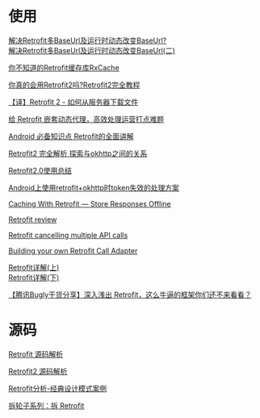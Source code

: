 # 使用

[解决Retrofit多BaseUrl及运行时动态改变BaseUrl?](https://www.jianshu.com/p/2919bdb8d09a)  
[解决Retrofit多BaseUrl及运行时动态改变BaseUrl(二)](https://www.jianshu.com/p/35a8959c2f86)

[你不知道的Retrofit缓存库RxCache](https://www.jianshu.com/p/b58ef6b0624b)

[你真的会用Retrofit2吗?Retrofit2完全教程](https://www.jianshu.com/p/308f3c54abdd)

[【译】Retrofit 2 - 如何从服务器下载文件](https://www.jianshu.com/p/92bb85fc07e8)

[给 Retrofit 嵌套动态代理，高效处理运营打点难题](https://mp.weixin.qq.com/s/NFHNRQM9FAkxZDPbn5M-iA)

[Android 必备知识点 Retrofit的全面讲解](https://mp.weixin.qq.com/s/SJvxtpP5a47NVtH0GW14kw)

[Retrofit2 完全解析 探索与okhttp之间的关系](https://blog.csdn.net/lmj623565791/article/details/51304204)

[Retrofit2.0使用总结](https://www.jianshu.com/p/3e13e5d34531)

[Android上使用retrofit+okhttp时token失效的处理方案](https://www.jianshu.com/p/62ab11ddacc8)

[Caching With Retrofit — Store Responses Offline](https://medium.com/@bapspatil/caching-with-retrofit-store-responses-offline-71439ed32fda)

[Retrofit review](https://medium.com/@con.fotiadis/retrofit-review-9a27f719a87f)

[Retrofit cancelling multiple API calls](https://proandroiddev.com/retrofit-cancelling-multiple-api-calls-4dc6b7dc0bbd)

[Building your own Retrofit Call Adapter](https://android.jlelse.eu/building-your-own-retrofit-call-adapter-b198169bab69)

[Retrofit详解(上)](https://github.com/CharonChui/AndroidNote/blob/master/SourceAnalysis/Netowork/Retrofit%E8%AF%A6%E8%A7%A3(%E4%B8%8A).md)  
[Retrofit详解(下)](https://github.com/CharonChui/AndroidNote/blob/master/SourceAnalysis/Netowork/Retrofit%E8%AF%A6%E8%A7%A3(%E4%B8%8B).md)

[【腾讯Bugly干货分享】深入浅出 Retrofit，这么牛逼的框架你们还不来看看？](https://zhuanlan.zhihu.com/p/24109629)

# 源码

[Retrofit 源码解析](https://github.com/android-cn/android-open-project-analysis/tree/master/tool-lib/network/retrofit)

[Retrofit2 源码解析](https://www.jianshu.com/p/c1a3a881a144)

[Retrofit分析-经典设计模式案例](https://www.jianshu.com/p/fb8d21978e38)

[拆轮子系列：拆 Retrofit](https://blog.piasy.com/2016/06/25/Understand-Retrofit/index.html)

